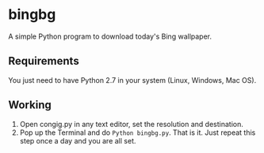 bingbg
======

A simple Python program to download today's Bing wallpaper.

Requirements
------
You just need to have Python 2.7 in your system (Linux, Windows, Mac OS).

Working
------
1. Open congig.py in any text editor, set the resolution and destination.
2. Pop up the Terminal and do `Python bingbg.py`. That is it. Just repeat this step once a day and you are all set.